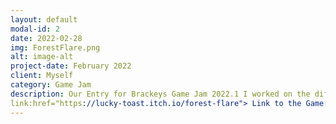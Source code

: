 ```yaml
---
layout: default
modal-id: 2
date: 2022-02-28
img: ForestFlare.png
alt: image-alt
project-date: February 2022
client: Myself
category: Game Jam
description: Our Entry for Brackeys Game Jam 2022.1 I worked on the different abilities the player has to use in the game and also on the saving system and movement system. 
link:href="https://lucky-toast.itch.io/forest-flare"> Link to the Game:
---
```


